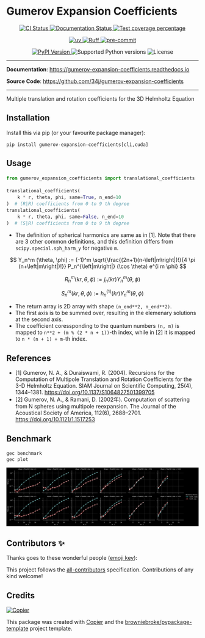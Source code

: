 # Gumerov Expansion Coefficients

<p align="center">
  <a href="https://github.com/34j/gumerov-expansion-coefficients/actions/workflows/ci.yml?query=branch%3Amain">
    <img src="https://img.shields.io/github/actions/workflow/status/34j/gumerov-expansion-coefficients/ci.yml?branch=main&label=CI&logo=github&style=flat-square" alt="CI Status" >
  </a>
  <a href="https://gumerov-expansion-coefficients.readthedocs.io">
    <img src="https://img.shields.io/readthedocs/gumerov-expansion-coefficients.svg?logo=read-the-docs&logoColor=fff&style=flat-square" alt="Documentation Status">
  </a>
  <a href="https://codecov.io/gh/34j/gumerov-expansion-coefficients">
    <img src="https://img.shields.io/codecov/c/github/34j/gumerov-expansion-coefficients.svg?logo=codecov&logoColor=fff&style=flat-square" alt="Test coverage percentage">
  </a>
</p>
<p align="center">
  <a href="https://github.com/astral-sh/uv">
    <img src="https://img.shields.io/endpoint?url=https://raw.githubusercontent.com/astral-sh/uv/main/assets/badge/v0.json" alt="uv">
  </a>
  <a href="https://github.com/astral-sh/ruff">
    <img src="https://img.shields.io/endpoint?url=https://raw.githubusercontent.com/astral-sh/ruff/main/assets/badge/v2.json" alt="Ruff">
  </a>
  <a href="https://github.com/pre-commit/pre-commit">
    <img src="https://img.shields.io/badge/pre--commit-enabled-brightgreen?logo=pre-commit&logoColor=white&style=flat-square" alt="pre-commit">
  </a>
</p>
<p align="center">
  <a href="https://pypi.org/project/gumerov-expansion-coefficients/">
    <img src="https://img.shields.io/pypi/v/gumerov-expansion-coefficients.svg?logo=python&logoColor=fff&style=flat-square" alt="PyPI Version">
  </a>
  <img src="https://img.shields.io/pypi/pyversions/gumerov-expansion-coefficients.svg?style=flat-square&logo=python&amp;logoColor=fff" alt="Supported Python versions">
  <img src="https://img.shields.io/pypi/l/gumerov-expansion-coefficients.svg?style=flat-square" alt="License">
</p>

---

**Documentation**: <a href="https://gumerov-expansion-coefficients.readthedocs.io" target="_blank">https://gumerov-expansion-coefficients.readthedocs.io </a>

**Source Code**: <a href="https://github.com/34j/gumerov-expansion-coefficients" target="_blank">https://github.com/34j/gumerov-expansion-coefficients </a>

---

Multiple translation and rotation coefficients for the 3D Helmholtz Equation

## Installation

Install this via pip (or your favourite package manager):

```shell
pip install gumerov-expansion-coefficients[cli,cuda]
```

## Usage

```python
from gumerov_expansion_coefficients import translational_coefficients

translational_coefficients(
    k * r, theta, phi, same=True, n_end=10
)  # (R|R) coefficients from 0 to 9 th degree
translational_coefficients(
    k * r, theta, phi, same=False, n_end=10
)  # (S|R) coefficients from 0 to 9 th degree
```

- The definition of spherical harmonics are same as in [1]. Note that there are 3 other common definitions, and this definition differs from `scipy.special.sph_harm_y` for negative `m`.

$$
Y_n^m (\theta, \phi) :=
(-1)^m \sqrt{\frac{(2n+1)(n-\left|m\right|)!}{4 \pi (n+\left|m\right|)!}}
P_n^{\left|m\right|} (\cos \theta) e^{i m \phi}
$$

$$
R_n^m (kr, \theta, \phi) := j_n(kr) Y_n^m (\theta, \phi)
$$

$$
S_n^m (kr, \theta, \phi) := h_n^{(1)}(kr) Y_n^m (\theta, \phi)
$$

- The return array is 2D array with shape `(n_end**2, n_end**2)`.
- The first axis is to be summed over, resulting in the elemenary solutions at the second axis.
- The coefficient coressponding to the quantum numbers `(n, m)` is mapped to `n**2 + (m % (2 * n + 1))`-th index, while in [2] it is mapped to `n * (n + 1) + m`-th index.

## References

- [1] Gumerov, N. A., & Duraiswami, R. (2004). Recursions for the Computation of Multipole Translation and Rotation Coefficients for the 3-D Helmholtz Equation. SIAM Journal on Scientific Computing, 25(4), 1344–1381. https://doi.org/10.1137/S1064827501399705
- [2] Gumerov, N. A., & Ramani, D. (2002年). Computation of scattering from N spheres using multipole reexpansion. The Journal of the Acoustical Society of America, 112(6), 2688–2701. https://doi.org/10.1121/1.1517253

## Benchmark

```shell
gec benchmark
gec plot
```

![timing_results](https://raw.githubusercontent.com/34j/gumerov-expansion-coefficients/main/timing_results.jpg)

## Contributors ✨

Thanks goes to these wonderful people ([emoji key](https://allcontributors.org/docs/en/emoji-key)):

<!-- prettier-ignore-start -->
<!-- ALL-CONTRIBUTORS-LIST:START - Do not remove or modify this section -->
<!-- markdownlint-disable -->
<!-- markdownlint-enable -->
<!-- ALL-CONTRIBUTORS-LIST:END -->
<!-- prettier-ignore-end -->

This project follows the [all-contributors](https://github.com/all-contributors/all-contributors) specification. Contributions of any kind welcome!

## Credits

[![Copier](https://img.shields.io/endpoint?url=https://raw.githubusercontent.com/copier-org/copier/master/img/badge/badge-grayscale-inverted-border-orange.json)](https://github.com/copier-org/copier)

This package was created with
[Copier](https://copier.readthedocs.io/) and the
[browniebroke/pypackage-template](https://github.com/browniebroke/pypackage-template)
project template.
